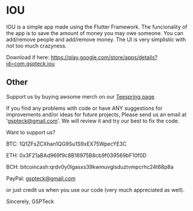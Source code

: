 # IOU

IOU is a simple app made using the Flutter Framework. The funcionality of the app is to save the amount of money you may owe someone. You can add/remove people and add/remove money. The UI is very simplistic with not too much crazyness.

Download if here: https://play.google.com/store/apps/details?id=com.gspteck.iou

## Other

Support us by buying awsome merch on our [Teespring page](https://teespring.com/it/stores/gspteck-2).

If you find any problems with code or have ANY suggestions for improvements and/or ideas for future projects,
Please send us an email at 'gspteck@gmail.com'.
We will review it and try our best to fix the code.

Want to support us?

BTC: 1Q1ZFsZCXhan1QG9Su1S9xEX75WpecYE3C

ETH: 0x3F21aBAd969f9c8B18975B8cb9f039569bF10f0D

BCH: bitcoincash:qrdv0y0lgasxs39kwmuvglsduztvmpcrhc24t68p8a

PayPal: [gspteck@gmail.com](https://paypal.me/gspteck)

or just credit us when you use our code (very much appreciated as well).

Sincerely,
GSPTeck
